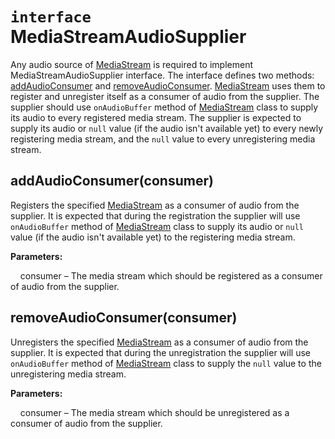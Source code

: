 # `interface` MediaStreamAudioSupplier

Any audio source of [MediaStream](MediaStream.md) is required to implement MediaStreamAudioSupplier interface. The
interface defines two methods: [addAudioConsumer](#addaudioconsumerconsumer) and
[removeAudioConsumer](#removeaudioconsumerconsumer). [MediaStream](MediaStream.md) uses them to register and unregister
itself as a consumer of audio from the supplier. The supplier should use `onAudioBuffer` method of
[MediaStream](MediaStream.md) class to supply its audio to every registered media stream. The supplier is expected to
supply its audio or `null` value (if the audio isn't available yet) to every newly registering media stream, and the
`null` value to every unregistering media stream.

## addAudioConsumer(consumer)

Registers the specified [MediaStream](MediaStream.md) as a consumer of audio from the supplier. It is expected that
during the registration the supplier will use `onAudioBuffer` method of [MediaStream](MediaStream.md) class to supply
its audio or `null` value (if the audio isn't available yet) to the registering media stream.

**Parameters:**

&nbsp;&nbsp;&nbsp;&nbsp;consumer – The media stream which should be registered as a consumer of audio from the supplier.

## removeAudioConsumer(consumer)

Unregisters the specified [MediaStream](MediaStream.md) as a consumer of audio from the supplier. It is expected that
during the unregistration the supplier will use `onAudioBuffer` method of [MediaStream](MediaStream.md) class to supply
the `null` value to the unregistering media stream.

**Parameters:**

&nbsp;&nbsp;&nbsp;&nbsp;consumer – The media stream which should be unregistered as a consumer of audio from the
                                   supplier.
